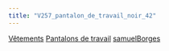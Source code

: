 ```yaml
---
title: "V257_pantalon_de_travail_noir_42"
---
```


[Vêtements](notes/equipements/L_Vetements.md) [Pantalons de travail](notes/equipements/vetements/V_PantalonsDeTravail.md) [samuelBorges](notes/equipements/utilisateurs/samuelBorges.md)